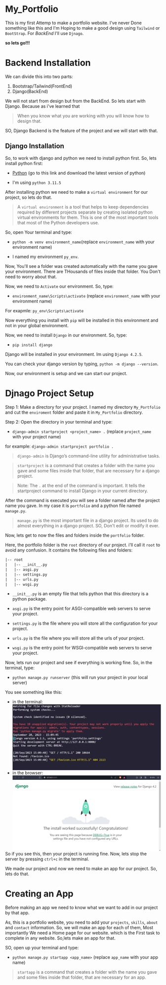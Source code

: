 # My_Portfolio

This is my first Attemp to make a portfolio website. I've never Done something like this and I'm Hoping to make a good design using `Tailwind` or `BootStrap`. For _BackEnd_ I'll use <code><bold>Djnago</bold></code>.

**so lets go!!!**

# Backend Installation

We can divide this into two parts:

1. Bootstrap/Tailwind(FrontEnd)
2. Django(BackEnd)

We will not start from design but from the BackEnd. So lets start with Django. Because as i've learned that

> When you know what you are working with you will know how to design that.

SO, Django Backend is the feature of the project and we will start with that.

## Django Installation

So, to work with django and python we need to install python first. So, lets install python first:

- [Python](https://www.python.org/downloads/) (go to this link and download the latest version of python)

- I'm using `python 3.11.5`

After installing python we need to make a `virtual environment` for our project, so lets do that.

> A `virtual environment` is a tool that helps to keep dependencies required by different projects separate by creating isolated python virtual environments for them. This is one of the most important tools that most of the Python developers use.

So, open Your terminal and type:

- <code>python -m venv <bold>environment_name</bold></code>(replace `environment_name` with your environment name)

- I named my environment `py_env`.

Now, You'll see a folder was created automatically with the name you gave your environment. There are THousands of files inside that folder. You Don't need to worry about that. 

Now, we need to `Activate` our environment. So, type:

- `environment_name\Scripts\activate` (replace `environment_name` with your environment name)

For exapmle: `py_env\Scripts\activate`

Now everything you install with `pip` will be installed in this environment and not in your global environment.

Now, we need to install `Django` in our environment. So, type:

- `pip install django`

Django will be installed in your environment. Im using `Django 4.2.5`.

You can check your django version by typing, `python -m django --version`.

Now, our environment is setup and we can start our project.


# Djnago Project Setup

Step 1: Make a directory for your project. I named my directory `My_Portfolio` and cut the `enviroment` folder and paste it in `My_Portfolio` directory.

Step 2: Open the directory in your terminal and type:

- `django-admin startproject <project_name> .` (replace `project_name` with your project name)

for example: `django-admin startproject portfolio .`

> `django-admin` is Django’s command-line utility for administrative tasks.

> `startproject` is a command that creates a folder with the name you gave and some files inside that folder, that are necessary for a django project.

> Note: The `.` at the end of the command is important. It tells the startproject command to install Django in your current directory.

After the command is executed you will see a folder named after the project name you gave. In my case it is `portfolio` and a python file named `manage.py`.

> `manage.py` is the most important file in a django project. Its used to do almost everything in a django project. SO, Don't edit or modify it ever.

Now, lets get to now the files and folders inside the `portfolio` folder.

Here, the portfolio folder is the `root` directory of our project. i'll call it `root` to avoid any confusion. It contains the following files and folders:

```
|-- root
|   |-- __init__.py
|   |-- asgi.py
|   |-- settings.py
|   |-- urls.py
|   |-- wsgi.py
```

- `__init__.py` is an empty file that tells python that this directory is a python package.

- `asgi.py` is the entry point for ASGI-compatible web servers to serve your project.

- `settings.py` is the file where you will store all the configuration for your project.

- `urls.py` is the file where you will store all the urls of your project.

- `wsgi.py` is the entry point for WSGI-compatible web servers to serve your project.

Now, lets run our project and see if everything is working fine. So, in the terminal, type:

- `python manage.py runserver` (this will run your project in your local server)

You see something like this:

- in the terminal:
<img src="images_and_stuff/django_server.PNG"
     alt="Markdown Monster icon"
     style="float: left; margin-right: 10px;" />

- in the browser:
<img src="images_and_stuff/django_starting_page.PNG"
     alt="Markdown Monster icon"
     style="float: left; margin-right: 10px;" />


So if you see this, then your project is running fine. Now, lets stop the server by pressing `ctrl+c` in the terminal.

We made our project and now we need to make an app for our project. So, lets do that.


# Creating an App

Before making an app we need to know what we want to add in our project by that app.

As, this is a portfolio website, you need to add your `projects`, `skills`, `about` and `contact` information. So, we will make an app for each of them, Most importantly We need a Home page for our website. which is the First task to complete in any website. So,lets make an app for that.

SO, open up your terminal and type:

- `python manage.py startapp <app_name>` (replace `app_name` with your app name)

> `startapp` is a command that creates a folder with the name you gave and some files inside that folder, that are necessary for an app.